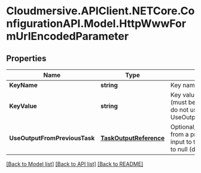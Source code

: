 # Cloudmersive.APIClient.NETCore.ConfigurationAPI.Model.HttpWwwFormUrlEncodedParameter
## Properties

Name | Type | Description | Notes
------------ | ------------- | ------------- | -------------
**KeyName** | **string** | Key name of the parameter | [optional] 
**KeyValue** | **string** | Key value of the paramer (must be of type text); if set, do not use UseOutputFromPreviousTask | [optional] 
**UseOutputFromPreviousTask** | [**TaskOutputReference**](TaskOutputReference.md) | Optional; use the output from a previous task as the input to this parameter.  Set to null (default) to ignore. | [optional] 

[[Back to Model list]](../README.md#documentation-for-models) [[Back to API list]](../README.md#documentation-for-api-endpoints) [[Back to README]](../README.md)


